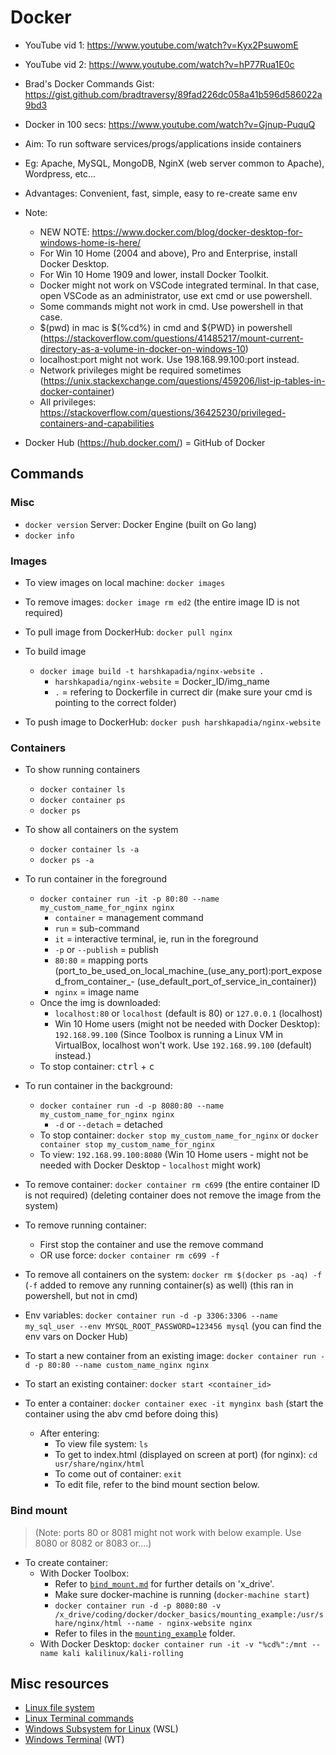# Docker

- YouTube vid 1: https://www.youtube.com/watch?v=Kyx2PsuwomE
- YouTube vid 2: https://www.youtube.com/watch?v=hP77Rua1E0c
- Brad's Docker Commands Gist: https://gist.github.com/bradtraversy/89fad226dc058a41b596d586022a9bd3
- Docker in 100 secs: https://www.youtube.com/watch?v=Gjnup-PuquQ


- Aim: To run software services/progs/applications inside containers
- Eg: Apache, MySQL, MongoDB, NginX (web server common to Apache), Wordpress, etc...
- Advantages: Convenient, fast, simple, easy to re-create same env


- Note:
    - NEW NOTE: https://www.docker.com/blog/docker-desktop-for-windows-home-is-here/
	- For Win 10 Home (2004 and above), Pro and Enterprise, install Docker Desktop.
    - For Win 10 Home 1909 and lower, install Docker Toolkit.
    - Docker might not work on VSCode integrated terminal. In that case, open VSCode as an administrator, use ext cmd or use powershell.
    - Some commands might not work in cmd. Use powershell in that case.
    - $(pwd) in mac is $(%cd%) in cmd and ${PWD} in powershell (https://stackoverflow.com/questions/41485217/mount-current-directory-as-a-volume-in-docker-on-windows-10)
    - localhost:port might not work. Use 198.168.99.100:port instead.
	- Network privileges might be required sometimes (https://unix.stackexchange.com/questions/459206/list-ip-tables-in-docker-container)
	- All privileges: https://stackoverflow.com/questions/36425230/privileged-containers-and-capabilities


- Docker Hub (https://hub.docker.com/) = GitHub of Docker

## Commands

### Misc

- `docker version`
    Server: Docker Engine (built on Go lang)
- `docker info`

### Images

- To view images on local machine: `docker images`

- To remove images: `docker image rm ed2` (the entire image ID is not required)

- To pull image from DockerHub: `docker pull nginx`

- To build image
	- `docker image build -t harshkapadia/nginx-website .`
		- `harshkapadia/nginx-website` = Docker_ID/img_name
		- `.` = refering to Dockerfile in currect dir (make sure your cmd is pointing to the correct folder)

- To push image to DockerHub: `docker push harshkapadia/nginx-website`

### Containers

- To show running containers
	- `docker container ls`
	- `docker container ps`
	- `docker ps`

- To show all containers on the system
	- `docker container ls -a`
	- `docker ps -a`

- To run container in the foreground
	- `docker container run -it -p 80:80 --name my_custom_name_for_nginx nginx`
		- `container` = management command
		- `run` = sub-command
		- `it` = interactive terminal, ie, run in the foreground
		- `-p` or `--publish` = publish
		- `80:80` = mapping ports (port_to_be_used_on_local_machine_(use_any_port):port_exposed_from_container_- (use_default_port_of_service_in_container))
		- `nginx` = image name
	- Once the img is downloaded:
		- `localhost:80` or `localhost` (default is 80) or `127.0.0.1` (localhost)
		- Win 10 Home users (might not be needed with Docker Desktop): `192.168.99.100` (Since Toolbox is running a Linux VM in VirtualBox, localhost won't work. Use `192.168.99.100` (default) instead.)
	- To stop container: <kbd>ctrl</kbd> + <kbd>c</kbd>

- To run container in the background:
	- `docker container run -d -p 8080:80 --name my_custom_name_for_nginx nginx`
		- `-d` or `--detach` = detached
	- To stop container: `docker stop my_custom_name_for_nginx` or `docker container stop my_custom_name_for_nginx`
	- To view:
		`192.168.99.100:8080` (Win 10 Home users - might not be needed with Docker Desktop - `localhost` might work)

- To remove container:
	`docker container rm c699` (the entire container ID is not required) (deleting container does not remove the image from the system)

- To remove running container:
	- First stop the container and use the remove command
	- OR use force: `docker container rm c699 -f`

- To remove all containers on the system: `docker rm $(docker ps -aq) -f` (`-f` added to remove any running container(s) as well) (this ran in powershell, but not in cmd)

- Env variables: `docker container run -d -p 3306:3306 --name my_sql_user --env MYSQL_ROOT_PASSWORD=123456 mysql` (you can find the env vars on Docker Hub)

- To start a new container from an existing image: `docker container run -d -p 80:80 --name custom_name_nginx nginx`

- To start an existing container: `docker start <container_id>`

- To enter a container: `docker container exec -it mynginx bash` (start the container using the abv cmd before doing this)
	- After entering:
		- To view file system: `ls`
		- To get to index.html (displayed on screen at port) (for nginx): `cd usr/share/nginx/html`
		- To come out of container: `exit`
		- To edit file, refer to the bind mount section below.

### Bind mount

> (Note: ports 80 or 8081 might not work with below example. Use 8080 or 8082 or 8083 or....)

- To create container:
	- With Docker Toolbox:
		- Refer to [`bind_mount.md`](bind_mount.md) for further details on 'x_drive'.
		- Make sure docker-machine is running (`docker-machine start`)
		- `docker container run -d -p 8080:80 -v /x_drive/coding/docker/docker_basics/mounting_example:/usr/share/nginx/html --name - nginx-website nginx`
		- Refer to files in the [`mounting_example`](mounting_example) folder.
	- With Docker Desktop:
		`docker container run -it -v "%cd%":/mnt --name kali kalilinux/kali-rolling`

## Misc resources

- [Linux file system](https://gist.github.com/HarshKapadia2/18150e1e57eab1f0e500f18feea890aa)
- [Linux Terminal commands](https://github.com/HarshKapadia2/cli)
- [Windows Subsystem for Linux](https://gist.github.com/HarshKapadia2/714bba15f0f09d32c07cdde3c244be9f) (WSL)
- [Windows Terminal](https://gist.github.com/HarshKapadia2/18daf23ab4a7d1cb9215ca9dc8b7099f) (WT)
